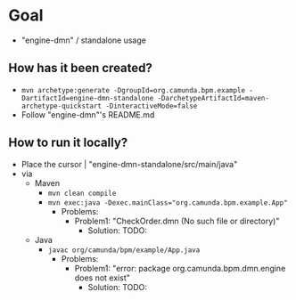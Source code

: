 # Goal
* "engine-dmn" / standalone usage

## How has it been created?
* `mvn archetype:generate -DgroupId=org.camunda.bpm.example -DartifactId=engine-dmn-standalone -DarchetypeArtifactId=maven-archetype-quickstart -DinteractiveMode=false`
* Follow "engine-dmn"'s README.md

## How to run it locally?
* Place the cursor | "engine-dmn-standalone/src/main/java"
* via 
  * Maven
    * `mvn clean compile`
    * `mvn exec:java -Dexec.mainClass="org.camunda.bpm.example.App"`
      * Problems:
        * Problem1: "CheckOrder.dmn (No such file or directory)"
          * Solution: TODO:
  * Java
    * `javac org/camunda/bpm/example/App.java`
      * Problems:
        * Problem1: "error: package org.camunda.bpm.dmn.engine does not exist"
          * Solution: TODO:
          